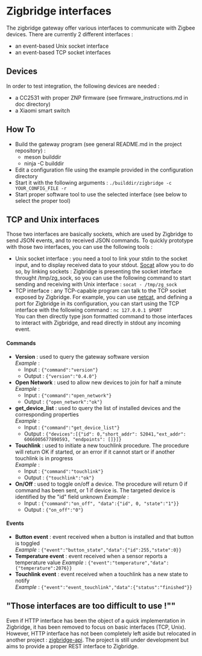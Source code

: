 # Zigbridge interfaces

The zigbridge gateway offer various interfaces to communicate with Zigbee devices. There are currently 2 different interfaces :
* an event-based Unix socket interface
* an event-based TCP socket interfaces

## Devices
In order to test integration, the following devices are needed :
* a CC2531 with proper ZNP firmware (see firmware_instructions.md in doc directory)
* a Xiaomi smart switch

## How To
* Build the gateway program (see general README.md in the project repository) :
  * meson builddir
  * ninja -C builddir
* Edit a configuration file using the example provided in the configuration directory
* Start it with the following arguments :
`./builddir/zigbridge -c YOUR_CONFIG_FILE -r`
* Start proper software tool to use the selected interface (see below to select the proper tool)


## TCP and Unix interfaces
Those two interfaces are basically sockets, which are used by Zigbridge to send JSON events, and to received JSON commands.
To quickly prototype with those two interfaces, you can use the following tools :
* Unix socket interface : you need a tool to link your stdin to the socket input, and to display received data to your stdout. [Socat](https://linux.die.net/man/1/socat) allow you to do so, by linking sockets : Zigbridge is presenting the socket interface throught /tmp/zg_sock, so you can use the following command to start sending and receiving with Unix interface : `socat - /tmp/zg_sock`
* TCP interface : any TCP-capable program can talk to the TCP socket exposed by Zigbridge. For example, you can use [netcat](https://linux.die.net/man/1/nc), and defining a port for Zigbridge in its configuration, you can start using the TCP interface with the following command : `nc 127.0.0.1 $PORT`  
You can then directly type json formatted command to those interfaces to interact with Zigbridge, and read directly in stdout any incoming event.

#### Commands
* **Version** : used to query the gateway software version  
*Example* :
  * Input : `{"command":"version"}`
  * Output : `{"version":"0.4.0"}`
* **Open Network** : used to allow new devices to join for half a minute  
  *Example* :
    * Input : `{"command":"open_network"}`
    * Output : `{"open_network":"ok"}`
* **get_device_list** : used to query the list of installed devices and the corresponding properties  
  *Example* :
    * Input : `{"command":"get_device_list"}`
    * Output : `{"devices":[{"id": 0,"short_addr": 52041,"ext_addr": 6066005677890593, "endpoints": []}]}`
* **Touchlink** : used to initiate a new touchlink procedure. The procedure will return OK if started, or an error if it cannot start or if another touchlink is in progress  
  *Example* :
    * Input : `{"command":"touchlink"}`
    * Output : `{"touchlink":"ok"}`
* **On/Off** : used to toggle on/off a device. The procedure will return 0 if command has been sent, or 1 if device is.
  The targeted device is identified by the "id" field
  unknown
  *Example* :
    * Input : `{"command":"on_off", "data":{"id", 0, "state":"1"}}`
    * Output : `{"on_off":"0"}`

#### Events
* **Button event** : event received when a button is installed and that button is toggled  
  *Example* : `{"event":"button_state","data":{"id":255,"state":0}}`  
* **Temperature event** : event received when a sensor reports a temperature value
  *Example* : `{"event":"temperature","data":{"temperature":2076}}`  
* **Touchlink event** : event received when a touchlink has a new state to notify  
  *Example* : `{"event":"event_touchlink","data":{"status":"finished"}}`

## "Those interfaces are too difficult to use !""
Even if HTTP interface has been the object of a quick implementation in Zigbridge, it has been removed to focus on basic interfaces (TCP, Unix). However, HTTP interface has not been completely left aside but relocated in another project : [zigbridge-api](https://github.com/HornWilly/zigbridge-api). The project is still under development but aims to provide a proper REST interface to Zigbridge.
